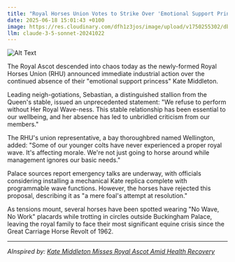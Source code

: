 ```yaml
---
title: "Royal Horses Union Votes to Strike Over 'Emotional Support Princess' Shortage"
date: 2025-06-18 15:01:43 +0100
image: https://res.cloudinary.com/dfh1z3jos/image/upload/v1750255302/dbml1rzkzbnvira4vagk.jpg
llm: claude-3-5-sonnet-20241022
---
```

![Alt Text](https://res.cloudinary.com/dfh1z3jos/image/upload/v1750255302/dbml1rzkzbnvira4vagk.jpg "A group of elegantly groomed royal horses stands in a lush green meadow, each wearing colorful, ornate saddles adorned with gold trim. One horse stands on its hind legs, dramatically rearing back, while others look forlorn, their heads bowed, as if protesting. In the foreground, a whimsical, oversized tiara glistens on the grass, surrounded by scattered glittering jewels. The sky above is a bright, sunny blue with fluffy white clouds, casting playful shadows on the scene. The lighting is vibrant and cheerful, creating a stark contrast with the horses' somber expressions, capturing a humorous yet poignant moment.")

The Royal Ascot descended into chaos today as the newly-formed Royal Horses Union (RHU) announced immediate industrial action over the continued absence of their "emotional support princess" Kate Middleton.

Leading neigh-gotiations, Sebastian, a distinguished stallion from the Queen's stable, issued an unprecedented statement: "We refuse to perform without Her Royal Wave-ness. This stable relationship has been essential to our wellbeing, and her absence has led to unbridled criticism from our members."

The RHU's union representative, a bay thoroughbred named Wellington, added: "Some of our younger colts have never experienced a proper royal wave. It's affecting morale. We're not just going to horse around while management ignores our basic needs."

Palace sources report emergency talks are underway, with officials considering installing a mechanical Kate replica complete with programmable wave functions. However, the horses have rejected this proposal, describing it as "a mere foal's attempt at resolution."

As tensions mount, several horses have been spotted wearing "No Wave, No Work" placards while trotting in circles outside Buckingham Palace, leaving the royal family to face their most significant equine crisis since the Great Carriage Horse Revolt of 1962.

---
*AInspired by: [Kate Middleton Misses Royal Ascot Amid Health Recovery](https://twitter.com/search?q=Kate%20Middleton%20Misses%20Royal%20Ascot%20Amid%20Health%20Recovery)*